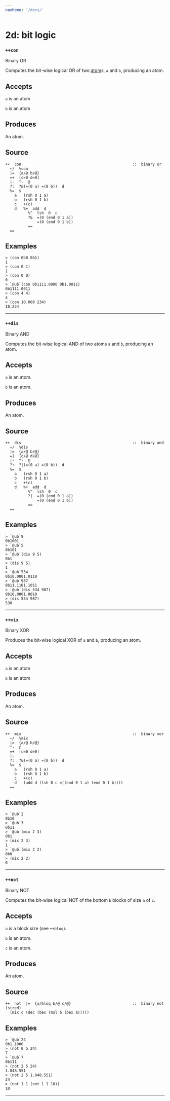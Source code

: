 ```yaml
---
navhome: '/docs/'
---
```


# 2d: bit logic

### `++con`

Binary OR

Computes the bit-wise logical OR of two [atom]()s, `a` and `b`, producing an
atom.

## Accepts

`a` is an atom

`b` is an atom

## Produces

An atom.

## Source

    ++  con                                                 ::  binary or
      ~/  %con
      |=  {a/@ b/@}
      =+  [c=0 d=0]
      |-  ^-  @
      ?:  ?&(=(0 a) =(0 b))  d
      %=  $
        a   (rsh 0 1 a)
        b   (rsh 0 1 b)
        c   +(c)
        d   %+  add  d
              %^  lsh  0  c
              ?&  =(0 (end 0 1 a))
                  =(0 (end 0 1 b))
              ==
      ==

## Examples

    > (con 0b0 0b1)
    1
    > (con 0 1)
    1
    > (con 0 0)
    0
    > `@ub`(con 0b1111.0000 0b1.0011)
    0b1111.0011    
    > (con 4 4)
    4
    > (con 10.000 234)
    10.234

--------------------------------------------------------------------------------

### `++dis`

Binary AND

Computes the bit-wise logical AND of two atoms `a` and `b`, producing an atom.

## Accepts

`a` is an atom.

`b` is an atom.

## Produces

An atom.

## Source

    ++  dis                                                 ::  binary and
      ~/  %dis
      |=  {a/@ b/@}
      =|  {c/@ d/@}
      |-  ^-  @
      ?:  ?|(=(0 a) =(0 b))  d
      %=  $
        a   (rsh 0 1 a)
        b   (rsh 0 1 b)
        c   +(c)
        d   %+  add  d
              %^  lsh  0  c
              ?|  =(0 (end 0 1 a))
                  =(0 (end 0 1 b))
              ==
      ==

## Examples

    > `@ub`9
    0b1001
    > `@ub`5
    0b101
    > `@ub`(dis 9 5)
    0b1
    > (dis 9 5)
    1
    > `@ub`534
    0b10.0001.0110
    > `@ub`987
    0b11.1101.1011
    > `@ub`(dis 534 987)
    0b10.0001.0010
    > (dis 534 987)
    530

--------------------------------------------------------------------------------

### `++mix`

Binary XOR

Produces the bit-wise logical XOR of `a` and `b`, producing an atom.

## Accepts

`a` is an atom

`b` is an atom

## Produces

An atom.

## Source

    ++  mix                                                 ::  binary xor
      ~/  %mix
      |=  {a/@ b/@}
      ^-  @
      =+  [c=0 d=0]
      |-
      ?:  ?&(=(0 a) =(0 b))  d
      %=  $
        a   (rsh 0 1 a)
        b   (rsh 0 1 b)
        c   +(c)
        d   (add d (lsh 0 c =((end 0 1 a) (end 0 1 b))))
      ==

## Examples

    > `@ub`2
    0b10
    > `@ub`3
    0b11
    > `@ub`(mix 2 3)
    0b1
    > (mix 2 3)
    1
    > `@ub`(mix 2 2)
    0b0
    > (mix 2 2)
    0

--------------------------------------------------------------------------------

### `++not`

Binary NOT

Computes the bit-wise logical NOT of the bottom `b` blocks of size `a` of `c`.

## Accepts

`a` is a block size (see `++bloq`).

`b` is an atom.

`c` is an atom.

## Produces

An atom.

## Source

    ++  not  |=  {a/bloq b/@ c/@}                           ::  binary not (sized)
      (mix c (dec (bex (mul b (bex a)))))

## Examples

    > `@ub`24
    0b1.1000
    > (not 0 5 24)
    7
    > `@ub`7
    0b111
    > (not 2 5 24)
    1.048.551
    > (not 2 5 1.048.551)
    24
    > (not 1 1 (not 1 1 10))
    10

--------------------------------------------------------------------------------
